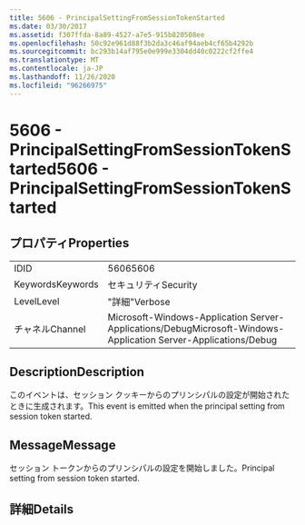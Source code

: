 ```yaml
---
title: 5606 - PrincipalSettingFromSessionTokenStarted
ms.date: 03/30/2017
ms.assetid: f307ffda-8a89-4527-a7e5-915b820508ee
ms.openlocfilehash: 50c92e961d88f3b2da3c46af94aeb4cf65b4292b
ms.sourcegitcommit: bc293b14af795e0e999e3304dd40c0222cf2ffe4
ms.translationtype: MT
ms.contentlocale: ja-JP
ms.lasthandoff: 11/26/2020
ms.locfileid: "96266975"
---
```

# <a name="5606---principalsettingfromsessiontokenstarted"></a><span data-ttu-id="f477e-102">5606 - PrincipalSettingFromSessionTokenStarted</span><span class="sxs-lookup"><span data-stu-id="f477e-102">5606 - PrincipalSettingFromSessionTokenStarted</span></span>

## <a name="properties"></a><span data-ttu-id="f477e-103">プロパティ</span><span class="sxs-lookup"><span data-stu-id="f477e-103">Properties</span></span>  
  
|||  
|-|-|  
|<span data-ttu-id="f477e-104">ID</span><span class="sxs-lookup"><span data-stu-id="f477e-104">ID</span></span>|<span data-ttu-id="f477e-105">5606</span><span class="sxs-lookup"><span data-stu-id="f477e-105">5606</span></span>|  
|<span data-ttu-id="f477e-106">Keywords</span><span class="sxs-lookup"><span data-stu-id="f477e-106">Keywords</span></span>|<span data-ttu-id="f477e-107">セキュリティ</span><span class="sxs-lookup"><span data-stu-id="f477e-107">Security</span></span>|  
|<span data-ttu-id="f477e-108">Level</span><span class="sxs-lookup"><span data-stu-id="f477e-108">Level</span></span>|<span data-ttu-id="f477e-109">"詳細"</span><span class="sxs-lookup"><span data-stu-id="f477e-109">Verbose</span></span>|  
|<span data-ttu-id="f477e-110">チャネル</span><span class="sxs-lookup"><span data-stu-id="f477e-110">Channel</span></span>|<span data-ttu-id="f477e-111">Microsoft-Windows-Application Server-Applications/Debug</span><span class="sxs-lookup"><span data-stu-id="f477e-111">Microsoft-Windows-Application Server-Applications/Debug</span></span>|  
  
## <a name="description"></a><span data-ttu-id="f477e-112">Description</span><span class="sxs-lookup"><span data-stu-id="f477e-112">Description</span></span>  

 <span data-ttu-id="f477e-113">このイベントは、セッション クッキーからのプリンシパルの設定が開始されたときに生成されます。</span><span class="sxs-lookup"><span data-stu-id="f477e-113">This event is emitted when the principal setting from session token started.</span></span>  
  
## <a name="message"></a><span data-ttu-id="f477e-114">Message</span><span class="sxs-lookup"><span data-stu-id="f477e-114">Message</span></span>  

 <span data-ttu-id="f477e-115">セッション トークンからのプリンシパルの設定を開始しました。</span><span class="sxs-lookup"><span data-stu-id="f477e-115">Principal setting from session token started.</span></span>  
  
## <a name="details"></a><span data-ttu-id="f477e-116">詳細</span><span class="sxs-lookup"><span data-stu-id="f477e-116">Details</span></span>
